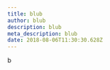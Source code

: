 ```yaml
---
title: blub
author: blub
description: blub
meta_description: blub
date: 2018-08-06T11:30:30.628Z
---
```

b
